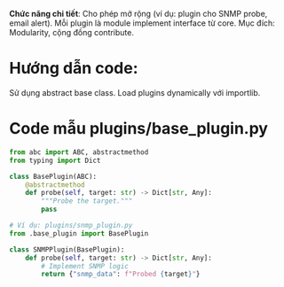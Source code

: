 **Chức năng chi tiết**: Cho phép mở rộng (ví dụ: plugin cho SNMP probe, email alert). Mỗi plugin là module implement interface từ core. Mục đích: Modularity, cộng đồng contribute.

# Hướng dẫn code:

Sử dụng abstract base class. Load plugins dynamically với importlib.

# Code mẫu plugins/base_plugin.py
```python
from abc import ABC, abstractmethod
from typing import Dict

class BasePlugin(ABC):
    @abstractmethod
    def probe(self, target: str) -> Dict[str, Any]:
        """Probe the target."""
        pass

# Ví dụ: plugins/snmp_plugin.py
from .base_plugin import BasePlugin

class SNMPPlugin(BasePlugin):
    def probe(self, target: str) -> Dict[str, Any]:
        # Implement SNMP logic
        return {"snmp_data": f"Probed {target}"}
```